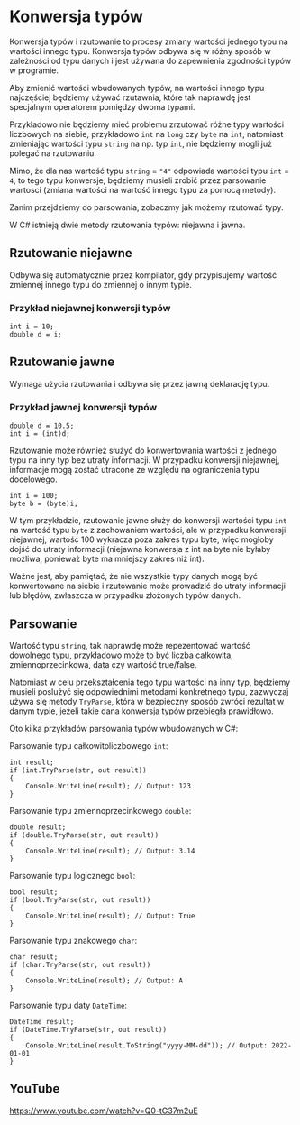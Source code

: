 # Konwersja typów

Konwersja typów i rzutowanie to procesy zmiany wartości jednego typu na wartości innego typu. Konwersja typów odbywa się w różny sposób w zależności od typu danych i jest używana do zapewnienia zgodności typów w programie.


Aby zmienić wartości wbudowanych typów, na wartości innego typu najczęściej będziemy używać rzutawnia, które tak naprawdę jest specjalnym operatorem pomiędzy dwoma typami.

Przykładowo nie będziemy mieć problemu zrzutować różne typy wartości liczbowych na siebie, przykładowo `int` na `long` czy `byte` na `int`, natomiast zmieniając wartości typu `string` na np. typ `int`, nie będziemy mogli już polegać na rzutowaniu.

Mimo, że dla nas wartość typu `string` = `"4"` odpowiada wartości typu `int` = `4`, to tego typu konwersje,  będziemy musieli zrobić przez parsowanie wartosci (zmiana wartości na wartość innego typu za pomocą metody).

Zanim przejdziemy do parsowania, zobaczmy jak możemy rzutować typy.

W C# istnieją dwie metody rzutowania typów: niejawna i jawna. 

## Rzutowanie niejawne 

Odbywa się automatycznie przez kompilator, gdy przypisujemy wartość zmiennej innego typu do zmiennej o innym typie. 

### Przykład niejawnej konwersji typów
```
int i = 10;
double d = i; 
```

## Rzutowanie jawne 

Wymaga użycia rzutowania i odbywa się przez jawną deklarację typu.

### Przykład jawnej konwersji typów
```
double d = 10.5;
int i = (int)d; 

```

Rzutowanie może również służyć do konwertowania wartości z jednego typu na inny typ bez utraty informacji. W przypadku konwersji niejawnej, informacje mogą zostać utracone ze względu na ograniczenia typu docelowego.

```
int i = 100;
byte b = (byte)i; 
```
W tym przykładzie, rzutowanie jawne służy do konwersji wartości typu `int` na wartość typu `byte` z zachowaniem wartości, ale w przypadku konwersji niejawnej, wartość 100 wykracza poza zakres typu byte, więc mogłoby dojść do utraty informacji
(niejawna konwersja z int na byte nie byłaby możliwa, ponieważ byte ma mniejszy zakres niż int).

Ważne jest, aby pamiętać, że nie wszystkie typy danych mogą być konwertowane na siebie i rzutowanie może prowadzić do utraty informacji lub błędów, zwłaszcza w przypadku złożonych typów danych.

## Parsowanie

Wartość typu `string`, tak naprawdę może repezentować wartość dowolnego typu, przykładowo może to być liczba całkowita, zmiennoprzecinkowa, data czy wartość true/false.

Natomiast w celu przekształcenia tego typu wartości na inny typ, będziemy musieli poslużyć się odpowiednimi metodami konkretnego typu, zazwyczaj używa się metody `TryParse`, która w bezpieczny sposób zwróci rezultat w danym typie, jeżeli takie dana konwersja typów przebiegła prawidłowo.

Oto kilka przykładów parsowania typów wbudowanych w C#:

Parsowanie typu całkowitoliczbowego `int`:

```string str = "123";
int result;
if (int.TryParse(str, out result))
{
    Console.WriteLine(result); // Output: 123
}
```
Parsowanie typu zmiennoprzecinkowego `double`:

```string str = "3.14";
double result;
if (double.TryParse(str, out result))
{
    Console.WriteLine(result); // Output: 3.14
}
```
Parsowanie typu logicznego `bool`:

```string str = "True";
bool result;
if (bool.TryParse(str, out result))
{
    Console.WriteLine(result); // Output: True
}
```
Parsowanie typu znakowego `char`:

```string str = "A";
char result;
if (char.TryParse(str, out result))
{
    Console.WriteLine(result); // Output: A
}
```
Parsowanie typu daty `DateTime`:

```string str = "2022-01-01";
DateTime result;
if (DateTime.TryParse(str, out result))
{
    Console.WriteLine(result.ToString("yyyy-MM-dd")); // Output: 2022-01-01
}
```

## YouTube
https://www.youtube.com/watch?v=Q0-tG37m2uE